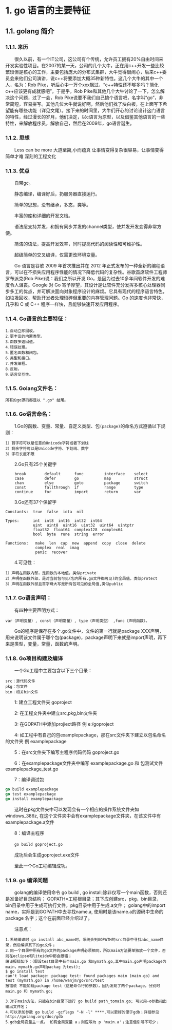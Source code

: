 # 1. go 语言的主要特征

## 1.1. golang 简介

### 1.1.1. 来历

　　很久以前，有一个IT公司，这公司有个传统，允许员工拥有20%自由时间来开发实验性项目。在2007的某一天，公司的几个大牛，正在用c++开发一些比较繁琐但是核心的工作，主要包括庞大的分布式集群，大牛觉得很闹心，后来c++委员会来他们公司演讲，说c++将要添加大概35种新特性。这几个大牛的其中一个人，名为：Rob Pike，听后心中一万个xxx飘过，“c++特性还不够多吗？简化c++应该更有成就感吧”。于是乎，Rob Pike和其他几个大牛讨论了一下，怎么解决这个问题，过了一会，Rob Pike说要不我们自己搞个语言吧，名字叫“go”，非常简短，容易拼写。其他几位大牛就说好啊，然后他们找了块白板，在上面写下希望能有哪些功能（详见文尾）。接下来的时间里，大牛们开心的讨论设计这门语言的特性，经过漫长的岁月，他们决定，以c语言为原型，以及借鉴其他语言的一些特性，来解放程序员，解放自己，然后在2009年，go语言诞生。

### 1.1.2. 思想

　　Less can be more 大道至简,小而蕴真 让事情变得复杂很容易，让事情变得简单才难 深刻的工程文化

### 1.1.3. 优点

　　自带gc。

　　静态编译，编译好后，扔服务器直接运行。

　　简单的思想，没有继承，多态，类等。

　　丰富的库和详细的开发文档。

　　语法层支持并发，和拥有同步并发的channel类型，使并发开发变得非常方便。

　　简洁的语法，提高开发效率，同时提高代码的阅读性和可维护性。

　　超级简单的交叉编译，仅需更改环境变量。

　　Go 语言是谷歌 2009 年首次推出并在 2012 年正式发布的一种全新的编程语言，可以在不损失应用程序性能的情况下降低代码的复杂性。谷歌首席软件工程师罗布派克(Rob Pike)说：我们之所以开发 Go，是因为过去10多年间软件开发的难度令人沮丧。Google 对 Go 寄予厚望，其设计是让软件充分发挥多核心处理器同步多工的优点，并可解决面向对象程序设计的麻烦。它具有现代的程序语言特色，如垃圾回收，帮助开发者处理琐碎但重要的内存管理问题。Go 的速度也非常快，几乎和 C 或 C++ 程序一样快，且能够快速开发应用程序。

### 1.1.4. Go语言的主要特征：

```
1.自动立即回收。
2.更丰富的内置类型。
3.函数多返回值。
4.错误处理。
5.匿名函数和闭包。
6.类型和接口。
7.并发编程。
8.反射。
9.语言交互性。
```

### 1.1.5. Golang文件名：

```
所有的go源码都是以 ".go" 结尾。
```

### 1.1.6. Go语言命名：

　　1.Go的函数、变量、常量、自定义类型、包`(package)`​的命名方式遵循以下规则：

```
1）首字符可以是任意的Unicode字符或者下划线
2）剩余字符可以是Unicode字符、下划线、数字
3）字符长度不限
```

　　2.Go只有25个关键字

```
    break        default      func         interface    select
    case         defer        go           map          struct
    chan         else         goto         package      switch
    const        fallthrough  if           range        type
    continue     for          import       return       var
```

　　3.Go还有37个保留字

```
Constants:  true  false  iota  nil

Types:      int  int8  int16  int32  int64  
            uint  uint8  uint16  uint32  uint64  uintptr
            float32  float64  complex128  complex64
            bool  byte  rune  string  error

Functions:   make  len  cap  new  append  copy  close  delete
             complex  real  imag
             panic  recover
```

　　4.可见性：

```
1）声明在函数内部，是函数的本地值，类似private
2）声明在函数外部，是对当前包可见(包内所有.go文件都可见)的全局值，类似protect
3）声明在函数外部且首字母大写是所有包可见的全局值,类似public
```

### 1.1.7. Go语言声明：

　　有四种主要声明方式：

```
var（声明变量）, const（声明常量）, type（声明类型） ,func（声明函数）。
```

　　Go的程序是保存在多个.go文件中，文件的第一行就是package XXX声明，用来说明该文件属于哪个包(package)，package声明下来就是import声明，再下来是类型，变量，常量，函数的声明。

### 1.1.8. Go项目构建及编译

　　一个Go工程中主要包含以下三个目录：

```
src：源代码文件
pkg：包文件
bin：相关bin文件
```

　　1: 建立工程文件夹 goproject

　　2: 在工程文件夹中建立src,pkg,bin文件夹

　　3: 在GOPATH中添加projiect路径 例 e:/goproject

　　4: 如工程中有自己的包examplepackage，那在src文件夹下建立以包名命名的文件夹 例 examplepackage

　　5：在src文件夹下编写主程序代码代码 goproject.go

　　6：在examplepackage文件夹中编写 examplepackage.go 和 包测试文件 examplepackage\_test.go

　　7：编译调试包

```go
go build examplepackage
go test examplepackage
go install examplepackage
```

　　这时在pkg文件夹中可以发现会有一个相应的操作系统文件夹如windows\_386z, 在这个文件夹中会有examplepackage文件夹，在该文件中有examplepackage.a文件

　　8：编译主程序

　　​`go build goproject.go`​

　　成功后会生成goproject.exe文件

　　至此一个Go工程编辑成功。

### 1.1.9. go 编译问题

　　golang的编译使用命令 go build , go install;除非仅写一个main函数，否则还是准备好目录结构； GOPATH=工程根目录；其下应创建src，pkg，bin目录，bin目录中用于生成可执行文件，pkg目录中用于生成.a文件； golang中的import name，实际是到GOPATH中去寻找name.a, 使用时是该name.a的源码中生命的package 名字；这个在前面已经介绍过了。

　　注意点：

```
1.系统编译时 go install abc_name时，系统会到GOPATH的src目录中寻找abc_name目录，然后编译其下的go文件；
2.同一个目录中所有的go文件的package声明必须相同，所以main方法要单独放一个文件，否则在eclipse和liteide中都会报错；
编译报错如下：（假设test目录中有个main.go 和mymath.go,其中main.go声明package为main，mymath.go声明packag 为test);
$ go install test
can't load package: package test: found packages main (main.go) and test (mymath.go) in /home/wanjm/go/src/test
报错说 不能加载package test（这是命令行的参数），因为发现了两个package，分别时main.go 和 mymath.go;

3.对于main方法，只能在bin目录下运行 go build path_tomain.go; 可以用-o参数指出输出文件名；
4.可以添加参数 go build -gcflags "-N -l" ****,可以更好的便于gdb；详细参见 http://golang.org/doc/gdb
5.gdb全局变量主一点。 如有全局变量 a；则应写为 p 'main.a'；注意但引号不可少；
```

　　‍
